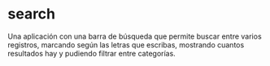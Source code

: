 # search
Una aplicación con una barra de búsqueda que permite buscar entre varios registros, marcando según las letras que escribas, mostrando cuantos resultados hay y pudiendo filtrar entre categorías.
